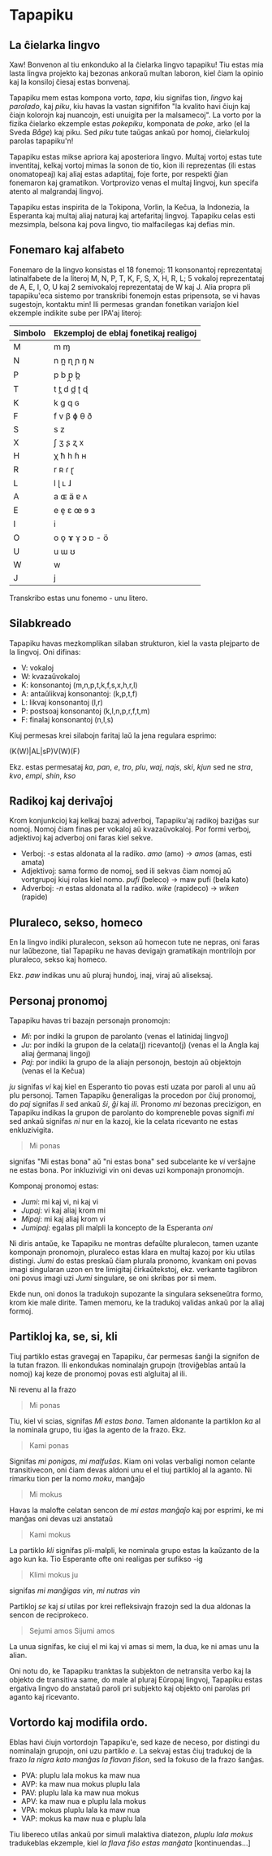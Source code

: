 # Tapapiku
## La ĉielarka lingvo

Xaw! Bonvenon al tiu enkonduko al la ĉielarka lingvo tapapiku! Tiu estas mia lasta lingva projekto kaj bezonas ankoraŭ multan laboron, kiel ĉiam la opinio kaj la konsiloj ĉiesaj estas bonvenaj.

Tapapiku mem estas kompona vorto, *tapa*, kiu signifas tion, *lingvo* kaj *parolado*, kaj *piku*, kiu havas la vastan signififon "la kvalito havi ĉiujn kaj ĉiajn kolorojn kaj nuancojn, esti unuigita per la malsamecoj". La vorto por la fizika ĉielarko ekzemple estas *pokepiku*, komponata de *poke*, arko (el la Sveda *Båge*) kaj piku. Sed *piku* tute taŭgas ankaŭ por homoj, ĉielarkuloj parolas tapapiku'n!

Tapapiku estas mikse apriora kaj aposteriora lingvo. Multaj vortoj estas tute inventitaj, kelkaj vortoj mimas la sonon de tio, kion ili reprezentas (ili estas onomatopeaj) kaj aliaj estas adaptitaj, foje forte, por respekti ĝian fonemaron kaj gramatikon. Vortprovizo venas el multaj lingvoj, kun specifa atento al malgrandaj lingvoj. 

Tapapiku estas inspirita de la Tokipona, Vorlin, la Keĉua, la Indonezia, la Esperanta kaj multaj aliaj naturaj kaj artefaritaj lingvoj. Tapapiku celas esti mezsimpla, belsona kaj pova lingvo, tio malfacilegas kaj defias min.

## Fonemaro kaj alfabeto

Fonemaro de la lingvo konsistas el 18 fonemoj: 11 konsonantoj reprezentataj latinalfabete de la literoj M, N, P, T, K, F, S, X, H, R, L; 5 vokaloj reprezentataj de A, E, I, O, U kaj 2 semivokaloj reprezentataj de W kaj J. Alia propra pli tapapiku'eca sistemo por transkribi fonemojn estas pripensota, se vi havas sugestojn, kontaktu min!
Ili permesas grandan fonetikan variaĵon kiel ekzemple indikite sube per IPA'aj literoj:

| Simbolo | Ekzemploj de eblaj fonetikaj realigoj |
|------------|--------------------------------------------------|
M | m ɱ
N | n n̪ ɳ ɲ ŋ ɴ
P | p b p̪ b̪
T | t t̪ d d̪ ʈ ɖ
K | k g q ɢ
F | f v β ɸ θ ð
S | s z
X | ʃ ʒ ʂ ʐ x
H | χ ħ h ɦ ʜ
R | r ʀ ɾ ɽ
L | l ɭ ʟ ɺ
A | a ɶ ä ɐ ʌ
E | e e̞ ɛ œ ɘ ɜ
I | i   
O | o o̞ ɤ ɤ̞ ɔ ɒ - ö
U | u ɯ ʊ
W | w
J | j

Transkribo estas unu fonemo - unu litero.

## Silabkreado

Tapapiku havas mezkomplikan silaban strukturon, kiel la vasta plejparto de la lingvoj. Oni difinas:

- V: vokaloj
- W: kvazaŭvokaloj
- K: konsonantoj (m,n,p,t,k,f,s,x,h,r,l)
- A: antaŭlikvaj konsonantoj: (k,p,t,f)
- L: likvaj konsonantoj (l,r)
- P: postsoaj konsonantoj (k,l,n,p,r,f,t,m)
- F: finalaj konsonantoj (n,l,s)

Kiuj permesas krei silabojn faritaj laŭ la jena regulara esprimo:

(K(W)|AL|sP)V(W)(F)

Ekz. estas permesataj *ka*, *pan*, *e*, *tro*, *plu*, *waj*, *najs*, *ski*, *kjun* sed ne *stra*, *kvo*, *empi*, *shin*, *kso*


## Radikoj kaj derivaĵoj

Krom konjunkcioj kaj kelkaj bazaj adverboj, Tapapiku'aj radikoj baziĝas sur nomoj. Nomoj ĉiam finas per vokaloj aŭ kvazaŭvokaloj. Por formi verboj, adjektivoj kaj adverboj oni faras kiel sekve.

- Verboj: *-s* estas aldonata al la radiko. *amo* (amo) -> *amos* (amas, esti amata)
- Adjektivoj: sama formo de nomoj, sed ili sekvas ĉiam nomoj aŭ vortgrupoj kiuj rolas kiel nomo. *pufi* (beleco) -> maw pufi (bela kato)
- Adverboj: *-n* estas aldonata al la radiko. *wike* (rapideco) -> *wiken* (rapide)

## Pluraleco, sekso, homeco

En la lingvo indiki pluralecon, sekson aŭ homecon tute ne nepras, oni faras nur laŭbezone, tial Tapapiku ne havas devigajn gramatikajn montrilojn por pluraleco, sekso kaj homeco.

Ekz. *paw* indikas unu aŭ pluraj hundoj, inaj, viraj aŭ aliseksaj. 

## Personaj pronomoj 

Tapapiku havas tri bazajn personajn pronomojn:

- *Mi*: por indiki la grupon de parolanto (venas el latinidaj lingvoj)
- *Ju*: por indiki la grupon de la celata(j) ricevanto(j) (venas el la Angla kaj aliaj ĝermanaj lingoj)
- *Paj*: por indiki la grupo de la aliajn personojn, bestojn aŭ objektojn (venas el la Keĉua)

*ju* signifas *vi* kaj kiel en Esperanto tio povas esti uzata por paroli al unu aŭ plu personoj. Tamen Tapapiku ĝeneraligas la procedon por ĉiuj pronomoj, do *paj* signifas *li* sed ankaŭ *ŝi*, *ĝi* kaj *ili*. Pronomo *mi* bezonas precizigon, en Tapapiku indikas la grupon de parolanto do kompreneble povas signifi *mi* sed ankaŭ signifas *ni* nur en la kazoj, kie la celata ricevanto ne estas enkluzivigita.

> Mi ponas 

signifas "Mi estas bona" aŭ "ni estas bona" sed subcelante ke *vi* verŝajne ne estas bona. Por inkluzivigi vin oni devas uzi komponajn pronomojn.

Komponaj pronomoj estas:

- *Jumi*: mi kaj vi, ni kaj vi
- *Jupaj*: vi kaj aliaj krom mi
- *Mipaj*: mi kaj aliaj krom vi
- *Jumipaj*: egalas pli malpli la koncepto de la Esperanta *oni*

Ni diris antaŭe, ke Tapapiku ne montras defaŭlte pluralecon, tamen uzante komponajn pronomojn, pluraleco estas klara en multaj kazoj por kiu utilas distingi. *Jumi* do estas preskaŭ ĉiam plurala pronomo, kvankam oni povas imagi singularan uzon en tre limigitaj ĉirkaŭtekstoj, ekz. verkante taglibron oni povus imagi uzi *Jumi* singulare, se oni skribas por si mem.     

Ekde nun, oni donos la tradukojn supozante la singulara sekseneŭtra formo, krom kie male dirite. Tamen memoru, ke la tradukoj validas ankaŭ por la aliaj formoj.

## Partikloj ka, se, si, kli

Tiuj partiklo estas gravegaj en Tapapiku, ĉar permesas ŝanĝi la signifon de la tutan frazon. Ili enkondukas nominalajn grupojn (troviĝeblas antaŭ la nomoj) kaj keze de pronomoj povas esti algluitaj al ili.

Ni revenu al la frazo 

> Mi ponas

Tiu, kiel vi scias, signifas *Mi estas bona*. Tamen aldonante la partiklon *ka* al la nominala grupo, tiu iĝas la agento de la frazo. Ekz.

> Kami ponas

Signifas *mi ponigas*, *mi malfuŝas*.
Kiam oni volas verbaligi nomon celante transitivecon, oni ĉiam devas aldoni unu el el tiuj partikloj al la aganto. 
Ni rimarku tion per la nomo *moku*, manĝaĵo

> Mi mokus

Havas la malofte celatan sencon de *mi estas manĝaĵo* kaj por esprimi, ke mi manĝas oni devas uzi anstataŭ

> Kami mokus

La partiklo *kli* signifas pli-malpli, ke nominala grupo estas la kaŭzanto de la ago kun ka. Tio Esperante ofte oni realigas per sufikso -ig

> Klimi mokus ju

signifas *mi manĝigas vin*, *mi nutras vin*

Partikloj *se* kaj *si* utilas por krei refleksivajn frazojn sed la dua aldonas la sencon de reciprokeco.

> Sejumi amos
> Sijumi  amos

La unua signifas, ke ciuj el mi kaj vi amas si mem, la dua, ke ni amas unu la alian.
 
Oni notu do, ke Tapapiku tranktas la subjekton de netransita verbo kaj la objekto de transitiva same, do male al pluraj Eŭropaj lingvoj, Tapapiku estas ergativa lingvo do anstataŭ paroli pri subjekto kaj objekto oni parolas pri aganto kaj ricevanto.

## Vortordo kaj modifila ordo.

Eblas havi ĉiujn vortordojn Tapapiku'e, sed kaze de neceso, por distingi du nominalajn grupojn, oni uzu partiklo *e*. La sekvaj estas ĉiuj tradukoj de la frazo *la nigra kato manĝas la flavan fiŝon*, sed la fokuso de la frazo ŝanĝas.

- PVA: pluplu lala mokus ka maw nua
- AVP: ka maw nua mokus pluplu lala
- PAV: pluplu lala ka maw nua mokus
- APV: ka maw nua e pluplu lala mokus
- VPA: mokus pluplu lala ka maw nua
- VAP: mokus ka maw nua e pluplu lala

Tiu libereco utilas ankaŭ por simuli malaktiva diatezon, *pluplu lala mokus* tradukeblas ekzemple, kiel *la flava fiŝo estas manĝata*
[kontinuendas...]








 
